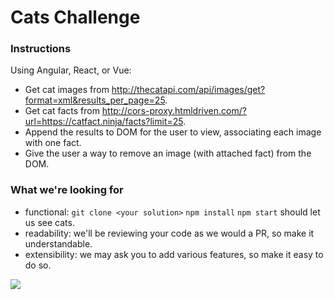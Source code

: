 # Cats Challenge

### Instructions
Using Angular, React, or Vue:
- Get cat images from http://thecatapi.com/api/images/get?format=xml&results_per_page=25.
- Get cat facts from http://cors-proxy.htmldriven.com/?url=https://catfact.ninja/facts?limit=25.
- Append the results to DOM for the user to view, associating each image with one fact.
- Give the user a way to remove an image (with attached fact) from the DOM.

### What we're looking for
- functional: `git clone <your solution>` `npm install` `npm start` should let us see cats.
- readability: we'll be reviewing your code as we would a PR, so make it understandable.
- extensibility: we may ask you to add various features, so make it easy to do so.

![](cats.gif)
